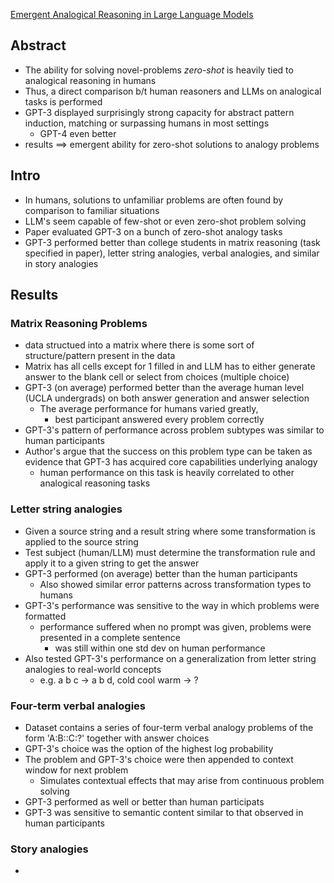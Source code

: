 [Emergent Analogical Reasoning in Large Language Models](https://arxiv.org/abs/2212.09196)
## Abstract
- The ability for solving novel-problems *zero-shot* is heavily tied to analogical reasoning in humans
- Thus, a direct comparison b/t human reasoners and LLMs on analogical tasks is performed
- GPT-3 displayed surprisingly strong capacity for abstract pattern induction, matching or surpassing humans in most settings
	- GPT-4 even better
- results $\implies$ emergent ability for zero-shot solutions to analogy problems
## Intro
- In humans, solutions to unfamiliar problems are often found by comparison to familiar situations
- LLM's seem capable of few-shot or even zero-shot problem solving
- Paper evaluated GPT-3 on a bunch of zero-shot analogy tasks
- GPT-3 performed better than college students in matrix reasoning (task specified in paper), letter string analogies, verbal analogies, and similar in story analogies
## Results
### Matrix Reasoning Problems
- data structued into a matrix where there is some sort of structure/pattern present in the data
- Matrix has all cells except for 1 filled in and LLM has to either generate answer to the blank cell or select from choices (multiple choice)
- GPT-3 (on average) performed better than the average human level (UCLA undergrads) on both answer generation and answer selection
	- The average performance for humans varied greatly,
		- best participant answered every problem correctly
- GPT-3's pattern of performance across problem subtypes was similar to human participants
- Author's argue that the success on this problem type can be taken as evidence that GPT-3 has acquired core capabilities underlying analogy
	- human performance on this task is heavily correlated to other analogical reasoning tasks
### Letter string analogies
- Given a source string and a result string where some transformation is applied to the source string
- Test subject (human/LLM) must determine the transformation rule and apply it to a given string to get the answer
- GPT-3 performed (on average) better than the human participants
	- Also showed similar error patterns across transformation types to humans
- GPT-3's performance was sensitive to the way in which problems were formatted
	- performance suffered when no prompt was given, problems were presented in a complete sentence
		- was still within one std dev on human performance
- Also tested GPT-3's performance on a generalization from letter string analogies to real-world concepts
	- e.g. a b c $\to$ a b d, cold cool warm $\to$ ?
### Four-term verbal analogies
- Dataset contains a series of four-term verbal analogy problems of the form 'A:B::C:?' together with answer choices
- GPT-3's choice was the option of the highest log probability
- The problem and GPT-3's choice were then appended to context window for next problem
	- Simulates contextual effects that may arise from continuous problem solving
- GPT-3 performed as well or better than human participats
- GPT-3 was sensitive to semantic content similar to that observed in human participants
### Story analogies
- 